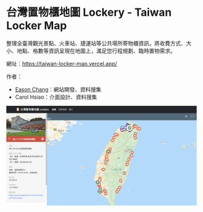 # 台灣置物櫃地圖 Lockery - Taiwan Locker Map

整理全臺灣觀光景點、火車站、捷運站等公共場所寄物櫃資訊，將收費方式、大小、地點、格數等資訊呈現在地圖上，滿足您行程規劃、臨時置物需求。

網址：https://taiwan-locker-map.vercel.app/

作者：

- [Eason Chang](https://www.easonchang.com/)：網站開發、資料搜集
- Carol Hsiao：介面設計、資料搜集

![](./public/og-img.png)
